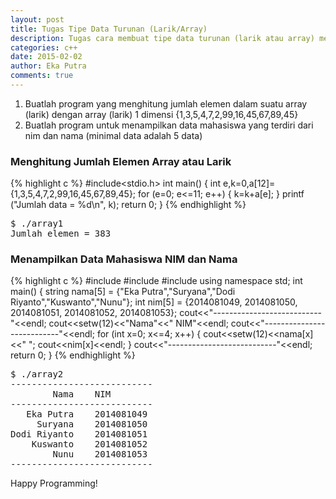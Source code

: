 ```yaml
---
layout: post
title: Tugas Tipe Data Turunan (Larik/Array)
description: Tugas cara membuat tipe data turunan (larik atau array) menggunakan bahasa pemrogramman c++
categories: c++
date: 2015-02-02
author: Eka Putra
comments: true
---
```


1. Buatlah program yang menghitung jumlah elemen dalam suatu array (larik) dengan array (larik) 1 dimensi {1,3,5,4,7,2,99,16,45,67,89,45}
2. Buatlah program untuk menampilkan data mahasiswa yang terdiri dari nim dan nama (minimal data adalah 5 data)

### Menghitung Jumlah Elemen Array atau Larik
{% highlight c %}
#include<stdio.h>
int main()
{
	int e,k=0,a[12]={1,3,5,4,7,2,99,16,45,67,89,45};
	for (e=0; e<=11; e++)
	{
		k=k+a[e];
	}
	printf ("Jumlah data = %d\n", k);
	return 0;
}
{% endhighlight %}

<div class="console">
<pre>
<span class="ps1">$</span> ./array1
Jumlah elemen = 383
</pre>
</div>

### Menampilkan Data Mahasiswa NIM dan Nama
{% highlight c %}
#include<iostream>
#include<string>
#include<iomanip>
using namespace std;
int main()
{
	string nama[5] = {"Eka Putra","Suryana","Dodi Riyanto","Kuswanto","Nunu"};
	int nim[5] = {2014081049, 2014081050, 2014081051, 2014081052, 2014081053};
	cout<<"---------------------------"<<endl;
	cout<<setw(12)<<"Nama"<<"	NIM"<<endl;
	cout<<"---------------------------"<<endl;
		for (int x=0; x<=4; x++)
		{
		cout<<setw(12)<<nama[x]<<"	";
		cout<<nim[x]<<endl;
		}
	cout<<"---------------------------"<<endl;
	return 0;
}
{% endhighlight %}

<div class="console">
<pre>
<span class="ps1">$</span> ./array2
---------------------------
        Nama	NIM
---------------------------
   Eka Putra	2014081049
     Suryana	2014081050
Dodi Riyanto	2014081051
    Kuswanto	2014081052
        Nunu	2014081053
---------------------------
</pre>
</div>

Happy Programming!
